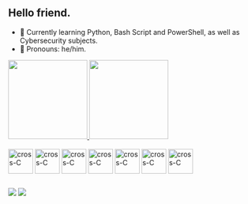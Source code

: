 ## Hello friend.

- 🌱 Currently learning Python, Bash Script and PowerShell, as well as Cybersecurity subjects.
- :robot:	 Pronouns: he/him.

<a href="https://github.com/crossddelta/github-readme-stats">
  <img height="160em" src="https://github-readme-stats.vercel.app/api?username=crossddelta&show_icons=true&theme=dracula"/>
</a>
<a href="https://github.com/crossddelta/convoychat">
  <img height="160em" src="https://github-readme-stats.vercel.app/api/top-langs/?username=crossddelta&layout=compact&langs_count=16&theme=dracula"/>
</a>

<div style="display: inline_block"><br>
  <img align="center" alt="cross-C" height="50" width="50" src="https://img.icons8.com/color/48/000000/linux--v1.png">
  <img align="center" alt="cross-C" height="50" width="50" src="https://img.icons8.com/external-tal-revivo-shadow-tal-revivo/96/000000/external-arch-linux-composed-of-nonfree-and-open-source-software-logo-shadow-tal-revivo.png">
  <img align="center" alt="cross-C" height="50" width="50" src="https://upload.wikimedia.org/wikipedia/commons/thumb/2/2b/Kali-dragon-icon.svg/2048px-Kali-dragon-icon.svg.png">
  <img align="center" alt="cross-C" height="50" width="50" src="https://cdn.jsdelivr.net/gh/devicons/devicon/icons/python/python-original.svg">
  <img align="center" alt="cross-C" height="50" width="50" src="https://cdn.jsdelivr.net/gh/devicons/devicon/icons/c/c-original.svg">
  <img align="center" alt="cross-C" height="50" width="50" src="https://upload.wikimedia.org/wikipedia/commons/thumb/a/a3/Bash_Logo_White.svg/512px-Bash_Logo_White.svg.png?20180723054244">
  <img align="center" alt="cross-C" height="50" width="50" src="https://www.svgrepo.com/show/373992/powershell.svg">
  
  

##
  
<div>
  <a href="https://www.instagram.com/zoradank/" target="_blank"><img src="https://img.shields.io/badge/Instagram-E4405F?style=for-the-badge&logo=instagram&logoColor=white" target="_blank"></a> 
  <a href="https://www.linkedin.com/in/danilo-lessa/" target="_blank"><img src="https://img.shields.io/badge/LinkedIn-0077B5?style=for-the-badge&logo=linkedin&logoColor=white" target="_blank"></a> 
</div>

